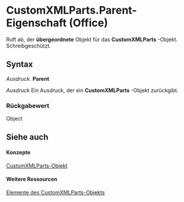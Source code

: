 
# CustomXMLParts.Parent-Eigenschaft (Office)

Ruft ab, der  **übergeordnete** Objekt für das **CustomXMLParts** -Objekt. Schreibgeschützt.


## Syntax

 _Ausdruck_. **Parent**

 _Ausdruck_ Ein Ausdruck, der ein **CustomXMLParts** -Objekt zurückgibt.


### Rückgabewert

Object


## Siehe auch


#### Konzepte


[CustomXMLParts-Objekt](98c1c58e-a08d-6304-8626-1e6705917da3.md)
#### Weitere Ressourcen


[Elemente des CustomXMLParts-Objekts](http://msdn.microsoft.com/library/4e77b5ea-b73c-020f-4abf-25adc200de23%28Office.15%29.aspx)
